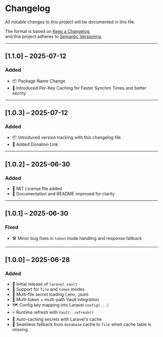 # Changelog

All notable changes to this project will be documented in this file.

The format is based on [Keep a Changelog](https://keepachangelog.com/en/1.0.0/),  
and this project adheres to [Semantic Versioning](https://semver.org/).


---

## [1.1.0] – 2025-07-12
### Added
- 📦 Package Name Change
- 🎁 Introduced Per-Key Caching for Faster Synchro Times and better secrity

---

## [1.0.3] – 2025-07-12
### Added
- 📦 Introduced version tracking with this changelog file
- 🎁 Added Donation Link

---

## [1.0.2] – 2025-06-30
### Added
- 📄 MIT License file added
- 📝 Documentation and README improved for clarity

---

## [1.0.1] – 2025-06-30
### Fixed
- 🛠 Minor bug fixes in `token` mode handling and response fallback

---

## [1.0.0] – 2025-06-28
### Added
- 🎉 Initial release of `laravel_vault`
- 🔐 Support for `file` and `token` modes
- 📁 Multi-file secret loading (.env, .json)
- 🔄 Multi-token + multi-path Vault integration
- 🗺️ Config key mapping into Laravel `config(...)`
- ⚡ Runtime refresh with `Vault::refresh()`
- 🧠 Auto-caching secrets with Laravel's cache
- 🧩 Seamless fallback from `database` cache to `file` when cache table is missing
